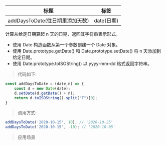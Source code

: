|  标题   | 标签  |
|  ----  | ----  |
| addDaysToDate(往日期里添加天数) | date(日期) |

计算从给定日期算起 n 天的日期，返回其字符串表示形式。

* 使用 Date 构造函数从第一个参数创建一个 Date 对象。
* 使用 Date.prototype.getDate() 和 Date.prototype.setDate() 将 n 天添加到给定日期。
* 使用 Date.prototype.toISOString() 以 yyyy-mm-dd 格式返回字符串。

> 代码如下:

```js
const addDaysToDate = (date,n) => {
    const d = new Date(date);
    d.setDate(d.getDate() + n);
    return d.toISOString().split("T")[0];
}
```

> 调用方式:

```js
addDaysToDate('2020-10-15', 10); // '2020-10-25'
addDaysToDate('2020-10-15', -10); // '2020-10-05'
```

> 应用场景